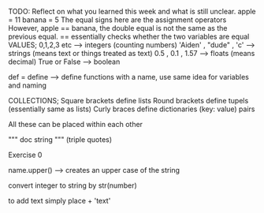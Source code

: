 TODO: Reflect on what you learned this week and what is still unclear.
apple = 11
banana = 5
The equal signs here are the assignment operators
However, apple == banana, the double equal is not the same as the previous equal.
== essentially checks whether the two variables are equal
VALUES;
0,1,2,3 etc --> integers (counting numbers)
'Aiden' , "dude" , 'c' --> strings (means text or things treated as text)
0.5 , 0.1 , 1.57 --> floats (means decimal)
True or False --> boolean 

def = define --> define functions with a name, use same idea for variables and naming

COLLECTIONS;
Square brackets define lists
Round brackets define tupels (essentially same as lists)
Curly braces define dictionaries (key: value) pairs

All these can be placed within each other

""" doc string """ (triple quotes)

Exercise 0

name.upper() --> creates an upper case of the string

convert integer to string by str(number)

to add text simply place + 'text'





